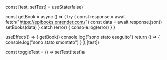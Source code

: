 const [test, setTest] = useState(false)

const getBook = async () => {
  try {
    const response = await fetch("https://epibooks.onrender.com/")
    const data = await response.json()
    setBooks(data)
    } catch (error) {
      console.log(error)
    }
}

useEffect(() => {
  getBook()
  console.log("sono stato eseguito")
  return () => {
    console.log("sono stato smontato")
  }
},[test])

const toggleTest = () => setTest(!test)a